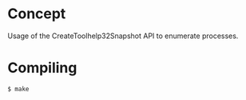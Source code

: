 # Concept

Usage of the CreateToolhelp32Snapshot API to enumerate processes.

# Compiling

```bash
$ make
```